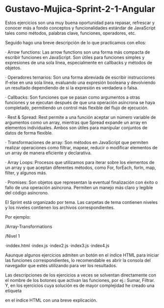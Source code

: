 # Gustavo-Mujica-Sprint-2-1-Angular

Estos ejercicios son una muy buena oportunidad para repasar, refrescar y conocer más a fondo conceptos y funcionalidades estándar de JavaScript tales como métodos, palabras clave, funciones, operadores, etc.

Seguido hago una breve descripción de lo que practicamos con ellos:

· Arrow functions: Las arrow functions son una forma más compacta de escribir funciones en JavaScript. Son útiles para funciones simples y expresiones de una sola línea, especialmente en callbacks y métodos de objetos.

· Operadores ternarios: Son una forma abreviada de escribir instrucciones if-else en una sola línea, evaluando una expresión booleana y devolviendo un resultado dependiendo de si la expresión es verdadera o falsa.

· Callbacks: Son funciones que se pasan como argumentos a otras funciones y se ejecutan después de que una operación asíncrona se haya completado, permitiendo un control más flexible del flujo de ejecución.

· Rest & Spread: Rest permite a una función aceptar un número variable de argumentos como un array, mientras que Spread expande un array en elementos individuales. Ambos son útiles para manipular conjuntos de datos de forma flexible.

· Transformaciones de array: Son métodos en JavaScript que permiten realizar operaciones como filtrar, mapear, reducir o modificar elementos de un array de manera eficiente y declarativa.

· Array Loops: Procesos que utilizamos para iterar sobre los elementos de un array y que aceptan diferentes métodos, como For, forEach, forIn, map, filter, y algunos más.

· Promises: Son objetos que representan la eventual finalización con éxito o fallo de una operación asíncrona. Permiten un manejo más claro y legible del código asíncrono.

El Sprint está organizado por tema. Las carpetas de tema contienen niveles y los niveles contienen los archivos correspondientes.

Por ejemplo:

/Array-Transformations

/Nivel 1

·inddex.html
·index.js
·index2.js
·index3.js
·index4.js

Aaunque algunos ejercicios admiten un botón en el índice HTML para iniciar las funciones correspondientes, lo recomendable es abrir la consola del navegador que estés utilizando para ver los resultados. 

Las descripciones de los ejercicios a veces se solventan directamente con el nombre de los botones que activan las funciones, por ej.: Sumar, Filtrar. Y, en los ejercicios cuya solución es de mayor complejidad he creado una etiqueta <p> en el índice HTML con una breve explicación.


